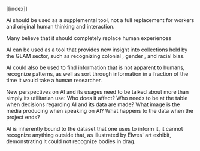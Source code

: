 [[index]]

Ai should be used as a supplemental tool, not a full replacement for workers and original human thinking and interaction.

Many believe that it should completely replace human experiences

AI can be used as a tool that provides new insight into collections held by the GLAM sector, such as recognizing colonial , gender , and racial bias.

AI could also be used to find information that is not apparent to humans, recognize patterns, as well as sort through information in a fraction of the time it would take a human researcher.

New perspectives on AI and its usages need to be talked about more than simply its utilitarian use: Who does it affect? Who needs to be at the table when decisions regarding AI and its data are made? What image is the media producing when speaking on AI? What happens to the data when the project ends?

AI is inherently bound to the dataset that one uses to inform it, it cannot recognize anything outside that, as illustrated by Elwes' art exhibit, demonstrating it could not recognize bodies in drag.

